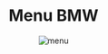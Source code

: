 <h1 align="center"> Menu BMW </H1>

<div align="center">
  <img src"./github/bmw.gif" alt="menu">
</div>  
  
